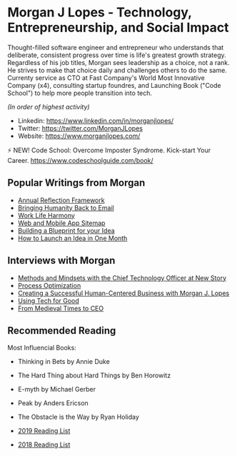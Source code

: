 # Morgan J Lopes - Technology, Entrepreneurship, and Social Impact

Thought-filled software engineer and entrepreneur who understands that deliberate, consistent progress over time is life's greatest growth strategy. Regardless of his job titles, Morgan sees leadership as a choice, not a rank. He strives to make that choice daily and challenges others to do the same. Currenty service as CTO at Fast Company's World Most Innovative Company (x4), consulting startup foundres, and Launching Book ("Code School") to help more people transition into tech.

*(In order of highest activity)*
- Linkedin: https://www.linkedin.com/in/morganjlopes/
- Twitter: https://twitter.com/MorganJLopes
- Website: https://www.morganjlopes.com/

⚡ NEW! Code School: Overcome Imposter Syndrome. Kick-start Your Career. https://www.codeschoolguide.com/book/

## Popular Writings from Morgan
- [Annual Reflection Framework]()
- [Bringing Humanity Back to Email](https://www.morganjlopes.com/bringing-humanity-back-to-email/)
- [Work Life Harmony](https://www.morganjlopes.com/work-life-harmony/)
- [Web and Mobile App Sitemap](https://medium.com/tenrocket/web-and-mobile-app-sitemap-643b60b0343e)
- [Building a Blueprint for your Idea](https://medium.com/polar-notion/building-a-blueprint-for-your-idea-5acad1bfb6b7)
- [How to Launch an Idea in One Month](https://medium.com/polar-notion/how-to-launch-an-idea-in-1-month-398c54d116b9)

## Interviews with Morgan
- [Methods and Mindsets with the Chief Technology Officer at New Story](https://podcast.nonprofitmegaphone.com/622294/8188617-morgan-lopes-at-new-story)
- [Process Optimization](https://shrimptankpodcast.com/ep-152-morgan-lopes-process-optimization/)
- [Creating a Successful Human-Centered Business with Morgan J. Lopes](https://www.iheart.com/podcast/269-the-second-mile-47831491/episode/1-3-creating-a-successful-human-centered-business-49175425/)
- [Using Tech for Good](https://www.audible.com/pd/Using-Tech-for-Good-Podcast/B098PXTJHW)
- [From Medieval Times to CEO](https://www.audacy.com/podcasts/2-minute-talk-tips-23509/ep-129-medieval-times-to-ceo-with-morgan-lopes-96455297)

## Recommended Reading
Most Influencial Books:
- Thinking in Bets by Annie Duke
- The Hard Thing about Hard Things by Ben Horowitz
- E-myth by Michael Gerber
- Peak by Anders Ericson
- The Obstacle is the Way by Ryan Holiday

- [2019 Reading List](https://www.morganjlopes.com/2019-reading-list/)
- [2018 Reading List](https://www.morganjlopes.com/2018-annual-report/#books)

<!--
**morganjlopes/morganjlopes** is a ✨ _special_ ✨ repository because its `README.md` (this file) appears on your GitHub profile.

Here are some ideas to get you started:

- 🔭 I’m currently working on ...
- 🌱 I’m currently learning ...
- 👯 I’m looking to collaborate on ...
- 🤔 I’m looking for help with ...
- 💬 Ask me about ...
- 📫 How to reach me: ...
- 😄 Pronouns: ...
- ⚡ Fun fact: ...
-->
